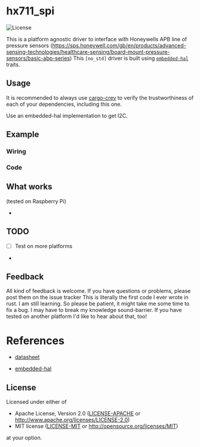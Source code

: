 # hx711_spi

![License](https://img.shields.io/crates/l/hx711_spi?style=plastic)

This is a platform agnostic driver to interface with Honeywells APB line of pressure sensors (https://sps.honeywell.com/gb/en/products/advanced-sensing-technologies/healthcare-sensing/board-mount-pressure-sensors/basic-abp-series)
This `[no_std]` driver is built using [`embedded-hal`][2] traits.

## Usage
It is recommended to always use [cargo-crev](https://github.com/crev-dev/cargo-crev)
to verify the trustworthiness of each of your dependencies, including this one.

Use an embedded-hal implementation to get I2C.


## Example

### Wiring

### Code

## What works
(tested on Raspberry Pi)

  -

## TODO

  - [ ] Test on more platforms
  -


## Feedback
All kind of feedback is welcome. If you have questions or problems, please post them on the issue tracker
This is literally the first code I ever wrote in rust. I am still learning. So please be patient, it might take me some time to fix a bug. I may have to break my knowledge sound-barrier.
If you have tested on another platform I'd like to hear about that, too!

# References

  - [datasheet][1]

[1]: https://prod-edam.honeywell.com/content/dam/honeywell-edam/sps/siot/en-gb/products/sensors/pressure-sensors/board-mount-pressure-sensors/basic-abp-series/documents/sps-siot-basic-board-mount-pressure-abp-series-datasheet-32305128-ciid-155789.pdf

  - [embedded-hal][2]

[2]: https://github.com/rust-embedded/embedded-hal

## License

Licensed under either of

  - Apache License, Version 2.0 ([LICENSE-APACHE](LICENSE-APACHE) or
  http://www.apache.org/licenses/LICENSE-2.0)
  - MIT license ([LICENSE-MIT](LICENSE-MIT) or http://opensource.org/licenses/MIT)

at your option.

